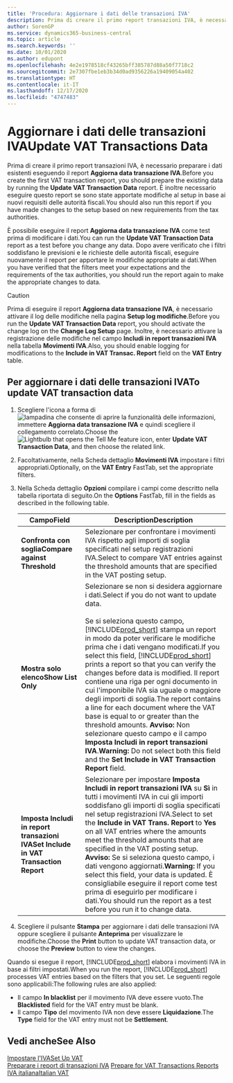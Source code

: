 ```yaml
---
title: 'Procedura: Aggiornare i dati delle transazioni IVA'
description: Prima di creare il primo report transazioni IVA, è necessario preparare i dati esistenti nella versione italiana di Business Central.
author: SorenGP
ms.service: dynamics365-business-central
ms.topic: article
ms.search.keywords: ''
ms.date: 10/01/2020
ms.author: edupont
ms.openlocfilehash: 4e2e1978518cf43265bff385787d88a50f7718c2
ms.sourcegitcommit: 2e7307fbe1eb3b34d0ad9356226a19409054a402
ms.translationtype: HT
ms.contentlocale: it-IT
ms.lasthandoff: 12/17/2020
ms.locfileid: "4747483"
---
```

# <a name="update-vat-transactions-data"></a><span data-ttu-id="042f7-103">Aggiornare i dati delle transazioni IVA</span><span class="sxs-lookup"><span data-stu-id="042f7-103">Update VAT Transactions Data</span></span>
<span data-ttu-id="042f7-104">Prima di creare il primo report transazioni IVA, è necessario preparare i dati esistenti eseguendo il report **Aggiorna data transazione IVA**.</span><span class="sxs-lookup"><span data-stu-id="042f7-104">Before you create the first VAT transaction report, you should prepare the existing data by running the **Update VAT Transaction Data** report.</span></span> <span data-ttu-id="042f7-105">È inoltre necessario eseguire questo report se sono state apportate modifiche al setup in base ai nuovi requisiti delle autorità fiscali.</span><span class="sxs-lookup"><span data-stu-id="042f7-105">You should also run this report if you have made changes to the setup based on new requirements from the tax authorities.</span></span>  

<span data-ttu-id="042f7-106">È possibile eseguire il report **Aggiorna data transazione IVA** come test prima di modificare i dati.</span><span class="sxs-lookup"><span data-stu-id="042f7-106">You can run the **Update VAT Transaction Data** report as a test before you change any data.</span></span> <span data-ttu-id="042f7-107">Dopo avere verificato che i filtri soddisfano le previsioni e le richieste delle autorità fiscali, eseguire nuovamente il report per apportare le modifiche appropriate ai dati.</span><span class="sxs-lookup"><span data-stu-id="042f7-107">When you have verified that the filters meet your expectations and the requirements of the tax authorities, you should run the report again to make the appropriate changes to data.</span></span>  

> [!CAUTION]  
>  <span data-ttu-id="042f7-108">Prima di eseguire il report **Aggiorna data transazione IVA**, è necessario attivare il log delle modifiche nella pagina **Setup log modifiche**.</span><span class="sxs-lookup"><span data-stu-id="042f7-108">Before you run the **Update VAT Transaction Data** report, you should activate the change log on the **Change Log Setup** page.</span></span> <span data-ttu-id="042f7-109">Inoltre, è necessario attivare la registrazione delle modifiche nel campo **Includi in report transazioni IVA** nella tabella **Movimenti IVA**.</span><span class="sxs-lookup"><span data-stu-id="042f7-109">Also, you should enable logging for modifications to the **Include in VAT Transac. Report** field on the **VAT Entry** table.</span></span>  

## <a name="to-update-vat-transaction-data"></a><span data-ttu-id="042f7-110">Per aggiornare i dati delle transazioni IVA</span><span class="sxs-lookup"><span data-stu-id="042f7-110">To update VAT transaction data</span></span>  

1.  <span data-ttu-id="042f7-111">Scegliere l'icona a forma di ![lampadina che consente di aprire la funzionalità delle informazioni](../../media/ui-search/search_small.png "Informazioni sull'operazione che si desidera eseguire"), immettere **Aggiorna data transazione IVA** e quindi scegliere il collegamento correlato.</span><span class="sxs-lookup"><span data-stu-id="042f7-111">Choose the ![Lightbulb that opens the Tell Me feature](../../media/ui-search/search_small.png "Tell me what you want to do") icon, enter **Update VAT Transaction Data**, and then choose the related link.</span></span>  
2.  <span data-ttu-id="042f7-112">Facoltativamente, nella Scheda dettaglio **Movimenti IVA** impostare i filtri appropriati.</span><span class="sxs-lookup"><span data-stu-id="042f7-112">Optionally, on the **VAT Entry** FastTab, set the appropriate filters.</span></span>  
3.  <span data-ttu-id="042f7-113">Nella Scheda dettaglio **Opzioni** compilare i campi come descritto nella tabella riportata di seguito.</span><span class="sxs-lookup"><span data-stu-id="042f7-113">On the **Options** FastTab, fill in the fields as described in the following table.</span></span>  

    |<span data-ttu-id="042f7-114">Campo</span><span class="sxs-lookup"><span data-stu-id="042f7-114">Field</span></span>|<span data-ttu-id="042f7-115">Description</span><span class="sxs-lookup"><span data-stu-id="042f7-115">Description</span></span>|  
    |---------------------------------|---------------------------------------|  
    |<span data-ttu-id="042f7-116">**Confronta con soglia**</span><span class="sxs-lookup"><span data-stu-id="042f7-116">**Compare against Threshold**</span></span>|<span data-ttu-id="042f7-117">Selezionare per confrontare i movimenti IVA rispetto agli importi di soglia specificati nel setup registrazioni IVA.</span><span class="sxs-lookup"><span data-stu-id="042f7-117">Select to compare VAT entries against the threshold amounts that are specified in the VAT posting setup.</span></span>|  
    |<span data-ttu-id="042f7-118">**Mostra solo elenco**</span><span class="sxs-lookup"><span data-stu-id="042f7-118">**Show List Only**</span></span>|<span data-ttu-id="042f7-119">Selezionare se non si desidera aggiornare i dati.</span><span class="sxs-lookup"><span data-stu-id="042f7-119">Select if you do not want to update data.</span></span><br /><br /> <span data-ttu-id="042f7-120">Se si seleziona questo campo, [!INCLUDE[prod_short](../../includes/prod_short.md)] stampa un report in modo da poter verificare le modifiche prima che i dati vengano modificati.</span><span class="sxs-lookup"><span data-stu-id="042f7-120">If you select this field, [!INCLUDE[prod_short](../../includes/prod_short.md)] prints a report so that you can verify the changes before data is modified.</span></span> <span data-ttu-id="042f7-121">Il report contiene una riga per ogni documento in cui l'imponibile IVA sia uguale o maggiore degli importi di soglia.</span><span class="sxs-lookup"><span data-stu-id="042f7-121">The report contains a line for each document where the VAT base is equal to or greater than the threshold amounts.</span></span> <span data-ttu-id="042f7-122">**Avviso:** Non selezionare questo campo e il campo **Imposta Includi in report transazioni IVA**.</span><span class="sxs-lookup"><span data-stu-id="042f7-122">**Warning:**  Do not select both this field and the **Set Include in VAT Transaction Report** field.</span></span>|  
    |<span data-ttu-id="042f7-123">**Imposta Includi in report transazioni IVA**</span><span class="sxs-lookup"><span data-stu-id="042f7-123">**Set Include in VAT Transaction Report**</span></span>|<span data-ttu-id="042f7-124">Selezionare per impostare **Imposta Includi in report transazioni IVA** su **Sì** in tutti i movimenti IVA in cui gli importi soddisfano gli importi di soglia specificati nel setup registrazioni IVA.</span><span class="sxs-lookup"><span data-stu-id="042f7-124">Select to set the **Include in VAT Trans. Report** to **Yes** on all VAT entries where the amounts meet the threshold amounts that are specified in the VAT posting setup.</span></span> <span data-ttu-id="042f7-125">**Avviso:** Se si seleziona questo campo, i dati vengono aggiornati.</span><span class="sxs-lookup"><span data-stu-id="042f7-125">**Warning:**  If you select this field, your data is updated.</span></span> <span data-ttu-id="042f7-126">È consigliabile eseguire il report come test prima di eseguirlo per modificare i dati.</span><span class="sxs-lookup"><span data-stu-id="042f7-126">You should run the report as a test before you run it to change data.</span></span>|  

4.  <span data-ttu-id="042f7-127">Scegliere il pulsante **Stampa** per aggiornare i dati delle transazioni IVA oppure scegliere il pulsante **Anteprima** per visualizzare le modifiche.</span><span class="sxs-lookup"><span data-stu-id="042f7-127">Choose the **Print** button to update VAT transaction data, or choose the **Preview** button to view the changes.</span></span>  

<span data-ttu-id="042f7-128">Quando si esegue il report, [!INCLUDE[prod_short](../../includes/prod_short.md)] elabora i movimenti IVA in base ai filtri impostati.</span><span class="sxs-lookup"><span data-stu-id="042f7-128">When you run the report, [!INCLUDE[prod_short](../../includes/prod_short.md)] processes VAT entries based on the filters that you set.</span></span> <span data-ttu-id="042f7-129">Le seguenti regole sono applicabili:</span><span class="sxs-lookup"><span data-stu-id="042f7-129">The following rules are also applied:</span></span>  

- <span data-ttu-id="042f7-130">Il campo **In blacklist** per il movimento IVA deve essere vuoto.</span><span class="sxs-lookup"><span data-stu-id="042f7-130">The **Blacklisted** field for the VAT entry must be blank.</span></span>  
- <span data-ttu-id="042f7-131">Il campo **Tipo** del movimento IVA non deve essere **Liquidazione**.</span><span class="sxs-lookup"><span data-stu-id="042f7-131">The **Type** field for the VAT entry must not be **Settlement**.</span></span>  

## <a name="see-also"></a><span data-ttu-id="042f7-132">Vedi anche</span><span class="sxs-lookup"><span data-stu-id="042f7-132">See Also</span></span>  
[<span data-ttu-id="042f7-133">Impostare l'IVA</span><span class="sxs-lookup"><span data-stu-id="042f7-133">Set Up VAT</span></span>](../../finance-setup-vat.md)  
 <span data-ttu-id="042f7-134">[Preparare i report di transazioni IVA](how-to-prepare-for-vat-transactions-reports.md) </span><span class="sxs-lookup"><span data-stu-id="042f7-134">[Prepare for VAT Transactions Reports](how-to-prepare-for-vat-transactions-reports.md) </span></span>  
 [<span data-ttu-id="042f7-135">IVA italiana</span><span class="sxs-lookup"><span data-stu-id="042f7-135">Italian VAT</span></span>](italian-vat.md)   
